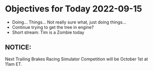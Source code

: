 # Objectives for Today 2022-09-15

- Doing... Things...  Not really sure what, just doing things...
- Continue trying to get the tree in engine?
- Short stream: Tim is a Zombie today

## NOTICE:

Next Trailing Brakes Racing Simulator Competition will be October 1st at 11am ET.
